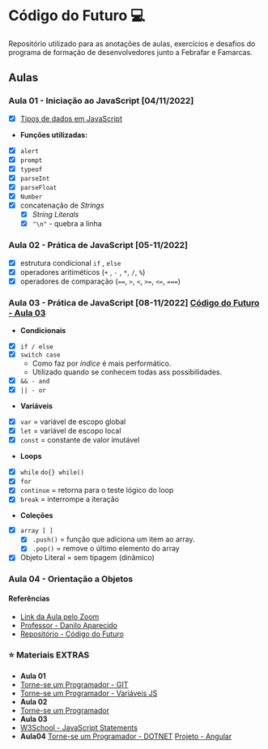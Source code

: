 # Código do Futuro :computer:

Repositório utilizado para as anotações de aulas, exercícios e desafios do programa de formação de desenvolvedores junto a Febrafar e Famarcas.

## Aulas

### Aula 01 - Iniciação ao JavaScript [04/11/2022]

- [x] [Tipos de dados em JavaScript](https://www.w3schools.com/js/js_datatypes.asp)
- **Funções utilizadas:** 
- [x] `alert`
- [x] `prompt`
- [x] `typeof`
- [x] `parseInt`
- [x] `parseFloat`
- [x] `Number`
- [x] concatenação de *Strings*
  - [x] *String Literals*
  - [x] `"\n"` - quebra a linha

### Aula 02 - Prática de JavaScript [05-11/2022]

- [x] estrutura condicional `if` , `else`
- [x] operadores aritiméticos  (`+` , `-` , `*`, `/`, `%`)
- [x] operadores de comparação (`==`, `>`, `<`, `>=`, `<=`, `===`)

### Aula 03 - Prática de JavaScript [08-11/2022] [Código do Futuro - Aula 03](https://storage.gama.academy/R6SDonDwxGjdGsg76UAxVSJ3a15zQQzz9zpWDt79X6CF7)

- **Condicionais**
- [x] ``if / else``
- [x] ``switch case``
  - Como faz por *índice* é mais performático.
  - Utilizado quando se conhecem todas ass possibilidades.
- [x] ``&& - and``
- [x] ``|| - or``
- **Variáveis**
- [x] `var` = variável de escopo global
- [x] `let` = variável de escopo local
- [x] `const` = constante de valor imutável
- **Loops**
- [x] `while` `do{} while()`
- [x] `for`
- [x] `continue` = retorna para o teste lógico do loop
- [x] `break` = interrompe a iteração
- **Coleções**
- [x] `array [ ]`
  - [x] `.push()` = função que adiciona um item ao array.
  - [x] `.pop()` = remove o último elemento do array
- [x] Objeto Literal = sem tipagem (dinâmico)

### Aula 04 - Orientação a Objetos

#### Referências

- [Link da Aula pelo Zoom](https://us06web.zoom.us/j/81578411525)
- [Professor - Danilo Aparecido](https://www.linkedin.com/search/results/all/?heroEntityKey=urn%3Ali%3Afsd_profile%3AACoAAAce0SUBo-evw_-UTiCDvRgyEhMratZT51A&keywords=danilo%20aparecido%20dos%20santos&origin=RICH_QUERY_SUGGESTION&position=0&searchId=ce8d26d2-4dca-4800-a1d2-a0dd65fdf5d3&sid=nkG)
- [Repositório - Código do Futuro](https://github.com/torneseumprogramador/codigo-do-futuro-js)

### :star: Materiais EXTRAS

- **Aula 01**
- [Torne-se um Programador - GIT](https://www.torneseumprogramador.com.br/aula?id=JiyKMqVfP1M&aula=20&tipo=back-end&professor=Danilo)
- [Torne-se um Programador - Variáveis JS](https://www.torneseumprogramador.com.br/aula?id=UT4uuKeja68&aula=2&tipo=iniciante&professor=Danilo)
- **Aula 02**
- [Torne-se um Programador](https://www.torneseumprogramador.com.br/aulas/danilo/javascript?page=1)
- **Aula 03**
- [W3School - JavaScript Statements](https://www.w3schools.com/jsref/jsref_statements.asp)
- **Aula04**
[Torne-se um Programador - DOTNET](https://www.torneseumprogramador.com.br/aulas/c-sharp?page=8)
[Projeto - Angular](https://github.com/torneseumprogramador/app-cms-tornese-comunidade)